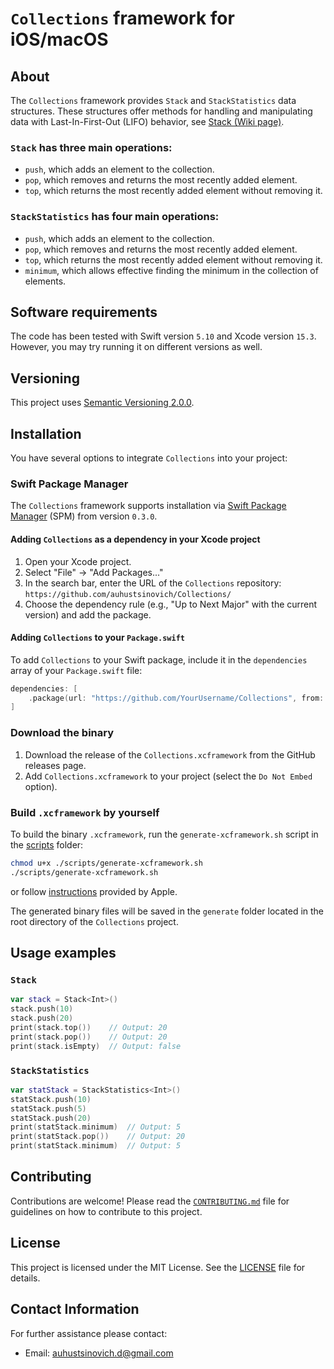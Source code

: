# `Collections` framework for iOS/macOS


## About

The `Collections` framework provides `Stack` and `StackStatistics` data structures. These structures offer methods for handling and manipulating data with Last-In-First-Out (LIFO) behavior, see [Stack (Wiki page)](https://en.wikipedia.org/wiki/Stack_(abstract_data_type)).

### `Stack` has three main operations:

- `push`, which adds an element to the collection.
- `pop`, which removes and returns the most recently added element.
- `top`, which returns the most recently added element without removing it.

### `StackStatistics` has four main operations:

- `push`, which adds an element to the collection.
- `pop`, which removes and returns the most recently added element.
- `top`, which returns the most recently added element without removing it.
- `minimum`, which allows effective finding the minimum in the collection of elements.

## Software requirements

The code has been tested with Swift version `5.10` and Xcode version `15.3`. However, you may try running it on different versions as well.

## Versioning

This project uses [Semantic Versioning 2.0.0](https://semver.org/).

## Installation

You have several options to integrate `Collections` into your project:

### Swift Package Manager

The `Collections` framework supports installation via [Swift Package Manager](https://swift.org/package-manager/) (SPM) from version `0.3.0`. 

#### Adding `Collections` as a dependency in your Xcode project

1. Open your Xcode project.
1. Select "File" → "Add Packages..."
1. In the search bar, enter the URL of the `Collections` repository: `https://github.com/auhustsinovich/Collections/`
1. Choose the dependency rule (e.g., "Up to Next Major" with the current version) and add the package.

#### Adding `Collections` to your `Package.swift`

To add `Collections` to your Swift package, include it in the `dependencies` array of your `Package.swift` file:

```swift
dependencies: [
    .package(url: "https://github.com/YourUsername/Collections", from: "0.2.0")
]
```

### Download the binary

1. Download the release of the `Collections.xcframework` from the GitHub releases page.
1. Add `Collections.xcframework` to your project (select the `Do Not Embed` option).

### Build `.xcframework` by yourself

To build the binary `.xcframework`, run the `generate-xcframework.sh` script in the [scripts](./scripts/) folder:

```bash
chmod u+x ./scripts/generate-xcframework.sh
./scripts/generate-xcframework.sh
```
or follow [instructions](https://developer.apple.com/documentation/xcode/creating-a-multi-platform-binary-framework-bundle#Create-archives-for-frameworks-or-libraries) provided by Apple.

The generated binary files will be saved in the `generate` folder located in the root directory of the `Collections` project.

## Usage examples

### `Stack`

```swift
var stack = Stack<Int>()
stack.push(10)
stack.push(20)
print(stack.top())    // Output: 20
print(stack.pop())    // Output: 20
print(stack.isEmpty)  // Output: false
```

### `StackStatistics`

```swift
var statStack = StackStatistics<Int>()
statStack.push(10)
statStack.push(5)
statStack.push(20)
print(statStack.minimum)  // Output: 5
print(statStack.pop())    // Output: 20
print(statStack.minimum)  // Output: 5
```

## Contributing

Contributions are welcome! Please read the [`CONTRIBUTING.md`](./CONTRIBUTING.md) file for guidelines on how to contribute to this project.

## License

This project is licensed under the MIT License. See the [LICENSE](LICENSE) file for details.

## Contact Information

For further assistance please contact:

- Email: auhustsinovich.d@gmail.com

